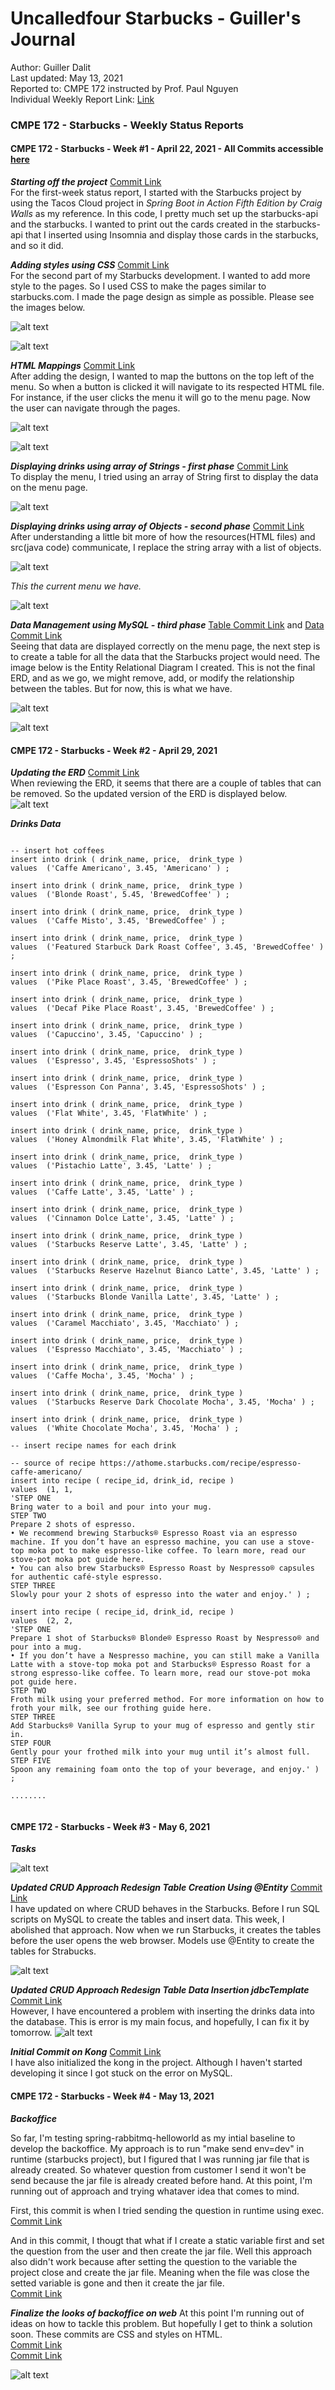 # Uncalledfour Starbucks - Guiller's Journal
Author: Guiller Dalit  <br />
Last updated: May 13, 2021   <br />
Reported to: CMPE 172 instructed by Prof. Paul Nguyen <br />
Individual Weekly Report Link: [Link](https://github.com/nguyensjsu/cmpe172-guiller-d/blob/main/project/README.md)


### **CMPE 172 - Starbucks - Weekly Status Reports**
#### CMPE 172 - Starbucks - Week #1 - April 22, 2021 - All Commits accessible [here](https://github.com/nguyensjsu/sp21-172-the-uncalled-four/commits/main)  <br />

***Starting off the project*** [Commit Link](https://github.com/nguyensjsu/sp21-172-the-uncalled-four/commit/7e1f9f69b9fbca3b8125e5915e4b9a8e0349e55e) <br />
For the first-week status report, I started with the Starbucks project by using the Tacos Cloud project in *Spring Boot in Action Fifth Edition by Craig Walls* as my reference. In this code, I pretty much set up the starbucks-api and the starbucks. I wanted to print out the cards created in the starbucks-api that I inserted using Insomnia and display those cards in the starbucks, and so it did. 

***Adding styles using CSS*** [Commit Link](https://github.com/nguyensjsu/sp21-172-the-uncalled-four/commit/ee6ea2ce600eb90ea2dd5c2fe8e50a52e234eb3b) <br />
For the second part of my Starbucks development. I wanted to add more style to the pages. So I used CSS to make the pages similar to starbucks.com. I made the page design as simple as possible. Please see the images below.

![alt text](https://github.com/nguyensjsu/sp21-172-the-uncalled-four/blob/main/screenshots/welcome.png?raw=true)

![alt text](https://github.com/nguyensjsu/sp21-172-the-uncalled-four/blob/main/screenshots/menu.png?raw=true)

***HTML Mappings*** [Commit Link](https://github.com/nguyensjsu/sp21-172-the-uncalled-four/commit/16e840f693989f6cd7e4a2136bcb4719461aae2d) <br />
After adding the design, I wanted to map the buttons on the top left of the menu. So when a button is clicked it will navigate to its respected HTML file. For instance, if the user clicks the menu it will go to the menu page. Now the user can navigate through the pages. 

![alt text](https://github.com/nguyensjsu/sp21-172-the-uncalled-four/blob/main/screenshots/welcome.png?raw=true)

![alt text](https://github.com/nguyensjsu/sp21-172-the-uncalled-four/blob/main/screenshots/menu.png?raw=true)

***Displaying drinks using array of Strings - first phase*** [Commit Link](https://github.com/nguyensjsu/sp21-172-the-uncalled-four/commit/b9b303940dd72297d8084d68986823c8b0f1523f) <br />
To display the menu, I tried using an array of String first to display the data on the menu page. 

![alt text](https://github.com/nguyensjsu/sp21-172-the-uncalled-four/blob/main/screenshots/drinks_array.png?raw=true)

***Displaying drinks using array of Objects - second phase*** [Commit Link](https://github.com/nguyensjsu/sp21-172-the-uncalled-four/commit/b9b303940dd72297d8084d68986823c8b0f1523f) <br />
After understanding a little bit more of how the resources(HTML files) and src(java code) communicate, I replace the string array with a list of objects. 

![alt text](https://github.com/nguyensjsu/sp21-172-the-uncalled-four/blob/main/screenshots/drinks_list.png?raw=true)

*This the current menu we have.*

![alt text](https://github.com/nguyensjsu/sp21-172-the-uncalled-four/blob/main/screenshots/menu.png?raw=true)

***Data Management using MySQL - third phase*** [Table Commit Link](https://github.com/nguyensjsu/sp21-172-the-uncalled-four/commit/1b7ecbba202c01d1936aa8dd811e271207ec67d2) and [Data Commit Link](https://github.com/nguyensjsu/sp21-172-the-uncalled-four/commit/c3848f5a0d89359353c0f68b64854f51bbb3c7aa) <br />
Seeing that data are displayed correctly on the menu page, the next step is to create a table for all the data that the Starbucks project would need. The image below is the Entity Relational Diagram I created. This is not the final ERD, and as we go, we might remove, add, or modify the relationship between the tables. But for now, this is what we have. 

![alt text](https://github.com/nguyensjsu/sp21-172-the-uncalled-four/blob/main/screenshots/starbucks-erd.png?raw=true)

![alt text](https://github.com/nguyensjsu/sp21-172-the-uncalled-four/blob/main/screenshots/drinks_sql.png?raw=true)

#### CMPE 172 - Starbucks - Week #2 - April 29, 2021

***Updating the ERD*** [Commit Link](https://github.com/nguyensjsu/sp21-172-the-uncalled-four/commit/3908699a72c5e0b3709574395ace43ec11d273dd) <br />
When reviewing the ERD, it seems that there are a couple of tables that can be removed. So the updated version of the ERD is displayed below. 
![alt text](https://github.com/nguyensjsu/sp21-172-the-uncalled-four/blob/main/mysql/starbucks-erd-UPDATED.png?raw=true)

***Drinks Data***

```JSX 

-- insert hot coffees
insert into drink ( drink_name, price,  drink_type ) 
values	('Caffe Americano', 3.45, 'Americano' ) ;

insert into drink ( drink_name, price,  drink_type ) 
values	('Blonde Roast', 5.45, 'BrewedCoffee' ) ;

insert into drink ( drink_name, price,  drink_type ) 
values	('Caffe Misto', 3.45, 'BrewedCoffee' ) ;

insert into drink ( drink_name, price,  drink_type ) 
values	('Featured Starbuck Dark Roast Coffee', 3.45, 'BrewedCoffee' ) ;

insert into drink ( drink_name, price,  drink_type ) 
values	('Pike Place Roast', 3.45, 'BrewedCoffee' ) ;

insert into drink ( drink_name, price,  drink_type ) 
values	('Decaf Pike Place Roast', 3.45, 'BrewedCoffee' ) ;

insert into drink ( drink_name, price,  drink_type ) 
values	('Capuccino', 3.45, 'Capuccino' ) ;

insert into drink ( drink_name, price,  drink_type ) 
values	('Espresso', 3.45, 'EspressoShots' ) ;

insert into drink ( drink_name, price,  drink_type ) 
values	('Espresson Con Panna', 3.45, 'EspressoShots' ) ;

insert into drink ( drink_name, price,  drink_type ) 
values	('Flat White', 3.45, 'FlatWhite' ) ;

insert into drink ( drink_name, price,  drink_type ) 
values	('Honey Almondmilk Flat White', 3.45, 'FlatWhite' ) ;

insert into drink ( drink_name, price,  drink_type ) 
values	('Pistachio Latte', 3.45, 'Latte' ) ;

insert into drink ( drink_name, price,  drink_type ) 
values	('Caffe Latte', 3.45, 'Latte' ) ;

insert into drink ( drink_name, price,  drink_type ) 
values	('Cinnamon Dolce Latte', 3.45, 'Latte' ) ;

insert into drink ( drink_name, price,  drink_type ) 
values	('Starbucks Reserve Latte', 3.45, 'Latte' ) ;

insert into drink ( drink_name, price,  drink_type ) 
values	('Starbucks Reserve Hazelnut Bianco Latte', 3.45, 'Latte' ) ;

insert into drink ( drink_name, price,  drink_type ) 
values	('Starbucks Blonde Vanilla Latte', 3.45, 'Latte' ) ;

insert into drink ( drink_name, price,  drink_type ) 
values	('Caramel Macchiato', 3.45, 'Macchiato' ) ;

insert into drink ( drink_name, price,  drink_type ) 
values	('Espresso Macchiato', 3.45, 'Macchiato' ) ;

insert into drink ( drink_name, price,  drink_type ) 
values	('Caffe Mocha', 3.45, 'Mocha' ) ;

insert into drink ( drink_name, price,  drink_type ) 
values	('Starbucks Reserve Dark Chocolate Mocha', 3.45, 'Mocha' ) ;

insert into drink ( drink_name, price,  drink_type ) 
values	('White Chocolate Mocha', 3.45, 'Mocha' ) ;

-- insert recipe names for each drink

-- source of recipe https://athome.starbucks.com/recipe/espresso-caffe-americano/
insert into recipe ( recipe_id, drink_id, recipe ) 
values	(1, 1, 
'STEP ONE
Bring water to a boil and pour into your mug.
STEP TWO
Prepare 2 shots of espresso.
• We recommend brewing Starbucks® Espresso Roast via an espresso machine. If you don’t have an espresso machine, you can use a stove-top moka pot to make espresso-like coffee. To learn more, read our stove-pot moka pot guide here.
• You can also brew Starbucks® Espresso Roast by Nespresso® capsules for authentic café-style espresso.
STEP THREE
Slowly pour your 2 shots of espresso into the water and enjoy.' ) ;

insert into recipe ( recipe_id, drink_id, recipe ) 
values	(2, 2, 
'STEP ONE
Prepare 1 shot of Starbucks® Blonde® Espresso Roast by Nespresso® and pour into a mug.
• If you don’t have a Nespresso machine, you can still make a Vanilla Latte with a stove-top moka pot and Starbucks® Espresso Roast for a strong espresso-like coffee. To learn more, read our stove-pot moka pot guide here.
STEP TWO
Froth milk using your preferred method. For more information on how to froth your milk, see our frothing guide here.
STEP THREE
Add Starbucks® Vanilla Syrup to your mug of espresso and gently stir in.
STEP FOUR
Gently pour your frothed milk into your mug until it’s almost full.
STEP FIVE
Spoon any remaining foam onto the top of your beverage, and enjoy.' ) ;

........


```

#### CMPE 172 - Starbucks - Week #3 - May 6, 2021

***Tasks***

![alt text](https://github.com/nguyensjsu/sp21-172-the-uncalled-four/blob/main/screenshots/tasks-guiller.png?raw=true)

***Updated CRUD Approach Redesign Table Creation Using @Entity*** [Commit Link](https://github.com/nguyensjsu/sp21-172-the-uncalled-four/commit/064ca2ff9822bcfa2a83ca61085c803c814d04af) <br />
I have updated on where CRUD behaves in the Starbucks. Before I run SQL scripts on MySQL to create the tables and insert data. This week, I abolished that approach. Now when we run Starbucks, it creates the tables before the user opens the web browser. Models use @Entity to create the tables for Strabucks. 

![alt text](https://github.com/nguyensjsu/sp21-172-the-uncalled-four/blob/main/screenshots/%40entity.png?raw=true)

***Updated CRUD Approach Redesign Table Data Insertion jdbcTemplate*** [Commit Link](https://github.com/nguyensjsu/sp21-172-the-uncalled-four/commit/13286978b5fcc5e491420ff086c5190fbe184a7a) <br />
However, I have encountered a problem with inserting the drinks data into the database. This is error is my main focus, and hopefully, I can fix it by tomorrow. 
![alt text](https://github.com/nguyensjsu/sp21-172-the-uncalled-four/blob/main/screenshots/error-mysql.png?raw=true)

***Initial Commit on Kong*** [Commit Link](https://github.com/nguyensjsu/sp21-172-the-uncalled-four/commit/25638ad6f6525956cccb46c4f49888a0c0bc2236) <br />
I have also initialized the kong in the project. Although I haven't started developing it since I got stuck on the error on MySQL. 


 #### CMPE 172 - Starbucks - Week #4 - May 13, 2021
 
***Backoffice***

So far, I'm testing spring-rabbitmq-helloworld as my intial baseline to develop the backoffice. My approach is to run "make send env=dev" in runtime (starbucks project), but I figured that I was running jar file that is already created. So whatever question from customer I send it won't be send because the jar file is already created before hand. At this point, I'm running out of approach and trying whataver idea that comes to mind. 

First, this commit is when I tried sending the question in runtime using exec. <br />
[Commit Link](https://github.com/nguyensjsu/sp21-172-the-uncalled-four/commit/6ab8f4dbae3f972b59c310dfa23e7a49d2502acf) <br />

And in this commit, I thougt that what if I create a static variable first and set the question from the user and then create the jar file. Well this approach also didn't work because after setting the question to the variable the project close and create the jar file. Meaning when the file was close the setted variable is gone and then it create the jar file. 
<br />
[Commit Link](https://github.com/nguyensjsu/sp21-172-the-uncalled-four/commit/2234937930c29f945f735b980eee977d3438a417) <br />

***Finalize the looks of backoffice on web***
At this point I'm running out of ideas on how to tackle this problem. But hopefully I get to think a solution soon.
These commits are CSS and styles on HTML. <br />
[Commit Link](https://github.com/nguyensjsu/sp21-172-the-uncalled-four/commit/e48a6e8b7243b408bff2d47d2541a7d1d39686e9)<br />
[Commit Link](https://github.com/nguyensjsu/sp21-172-the-uncalled-four/commit/0dd6807262f7471cee433bc95d5752ece7875302)<br />

![alt text](https://github.com/nguyensjsu/sp21-172-the-uncalled-four/blob/main/screenshots/backoffice_journal_screenshot.png?raw=true)<br />




